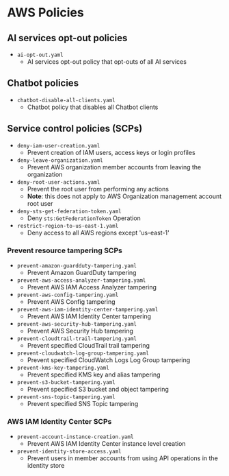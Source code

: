 # AWS Policies

## AI services opt-out policies

- `ai-opt-out.yaml`
    - AI services opt-out policy that opt-outs of all AI services

## Chatbot policies

- `chatbot-disable-all-clients.yaml`
    - Chatbot policy that disables all Chatbot clients

## Service control policies (SCPs)

- `deny-iam-user-creation.yaml`
    - Prevent creation of IAM users, access keys or login profiles
- `deny-leave-organization.yaml`
    - Prevent AWS organization member accounts from leaving the organization
- `deny-root-user-actions.yaml`
    - Prevent the root user from performing any actions
    - **Note**: this does not apply to AWS Organization management account root user
- `deny-sts-get-federation-token.yaml`
    - Deny `sts:GetFederationToken` Operation
- `restrict-region-to-us-east-1.yaml`
    - Deny access to all AWS regions except 'us-east-1'

### Prevent resource tampering SCPs

- `prevent-amazon-guardduty-tampering.yaml`
    - Prevent Amazon GuardDuty tampering
- `prevent-aws-access-analyzer-tampering.yaml`
    - Prevent AWS IAM Access Analyzer tampering
- `prevent-aws-config-tampering.yaml`
    - Prevent AWS Config tampering
- `prevent-aws-iam-identity-center-tampering.yaml`
    - Prevent AWS IAM Identity Center tampering
- `prevent-aws-security-hub-tampering.yaml`
    - Prevent AWS Security Hub tampering
- `prevent-cloudtrail-trail-tampering.yaml`
    - Prevent specified CloudTrail trail tampering
- `prevent-cloudwatch-log-group-tampering.yaml`
    - Prevent specified CloudWatch Logs Log Group tampering
- `prevent-kms-key-tampering.yaml`
    - Prevent specified KMS key and alias tampering
- `prevent-s3-bucket-tampering.yaml`
    - Prevent specified S3 bucket and object tampering
- `prevent-sns-topic-tampering.yaml`
    - Prevent specified SNS Topic tampering

### AWS IAM Identity Center SCPs

- `prevent-account-instance-creation.yaml`
    - Prevent AWS IAM Identity Center instance level creation
- `prevent-identity-store-access.yaml`
    - Prevent users in member accounts from using API operations in the identity store
